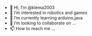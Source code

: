 - 👋 Hi, I’m @klema2003
- 👀 I’m interested in robotics and games
- 🌱 I’m currently learning arduino,java
- 💞️ I’m looking to collaborate on ...
- 📫 How to reach me ...

<!---
klema2003/klema2003 is a ✨ special ✨ repository because its `README.md` (this file) appears on your GitHub profile.
You can click the Preview link to take a look at your changes.
--->
